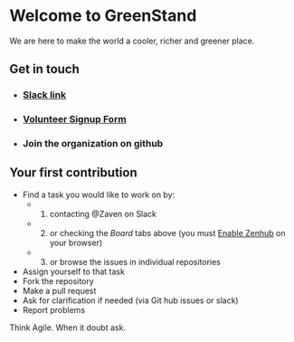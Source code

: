 # Welcome to GreenStand
We are here to make the world a cooler, richer and greener place. 

## Get in touch
- ### [Slack link](https://join.slack.com/t/greenstand/shared_invite/enQtMjcyMzgyMjk4NzU3LWZmNjM3YzY5N2Q0MzQ5YTM4OGZkMWJhM2U4MTkyYjI2NjhkN2YxNTRiMDIwNWQ5ZTVlNDczYzBjZmMxYzM2ZjU)

- ### [Volunteer Signup Form](https://docs.google.com/forms/d/e/1FAIpQLSe61HDJKVH16vtTxhXpbwCH-wTVN1e6XoVU1riWjJ-ne5SIiA/viewform?usp=sf_link)

- ### Join the organization on github

## Your first contribution
* Find a task you would like to work on by: 
  * 1. contacting @Zaven on Slack
  * 2. or checking the *Board* tabs above (you must [Enable Zenhub](https://www.zenhub.com/extension) on your browser)
  * 3. or browse the issues in individual repositories 
* Assign yourself to that task
* Fork the repository
* Make a pull request
* Ask for clarification if needed (via Git hub issues or slack)
* Report problems

Think Agile.  When it doubt ask.
